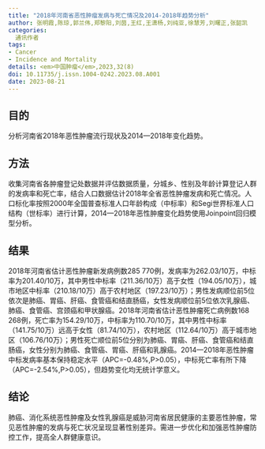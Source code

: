 ```yaml
---
title: "2018年河南省恶性肿瘤发病与死亡情况及2014-2018年趋势分析"
author: 张明霞,陈琼,郭兰伟,郑黎阳,刘茵,王红,王潇杨,刘纯亚,徐慧芳,刘曙正,张韶凯
categories:
  通讯作者
tags:
- Cancer
- Incidence and Mortality
details: <em>中国肿瘤</em>,2023,32(8)
doi: 10.11735/j.issn.1004-0242.2023.08.A001
date: 2023-08-21
---
```


## 目的 
分析河南省2018年恶性肿瘤流行现状及2014—2018年变化趋势。

## 方法
收集河南省各肿瘤登记处数据并评估数据质量，分城乡、性别及年龄计算登记人群的发病率和死亡率，结合人口数据估计2018年全省恶性肿瘤发病和死亡情况。人口标化率按照2000年全国普查标准人口年龄构成（中标率）和Segi世界标准人口结构（世标率）进行计算，2014—2018年恶性肿瘤变化趋势使用Joinpoint回归模型分析。

## 结果
2018年河南省估计恶性肿瘤新发病例数285 770例，发病率为262.03/10万，中标率为201.40/10万，其中男性中标率（211.36/10万）高于女性（194.05/10万），城市地区中标率（210.18/10万）高于农村地区（197.23/10万）；男性发病顺位前5位依次是肺癌、胃癌、肝癌、食管癌和结直肠癌，女性发病顺位前5位依次乳腺癌、肺癌、食管癌、宫颈癌和甲状腺癌。2018年河南省估计恶性肿瘤死亡病例数168 268例，死亡率为154.29/10万，中标率为110.70/10万，其中男性中标率（141.75/10万）远高于女性（81.74/10万），农村地区（112.64/10万）高于城市地区（106.76/10万）；男性死亡顺位前5位分别为肺癌、胃癌、肝癌、食管癌和结直肠癌，女性分别为肺癌、食管癌、胃癌、肝癌和乳腺癌。2014—2018年恶性肿瘤中标发病率基本保持稳定水平（APC=-0.48%,P>0.05），中标死亡率有所下降（APC=-2.54%,P>0.05），但趋势变化均无统计学意义。

## 结论
肺癌、消化系统恶性肿瘤及女性乳腺癌是威胁河南省居民健康的主要恶性肿瘤，常见恶性肿瘤的发病与死亡状况呈现显著性别差异。需进一步优化和加强恶性肿瘤防控工作，提高全人群健康意识。 